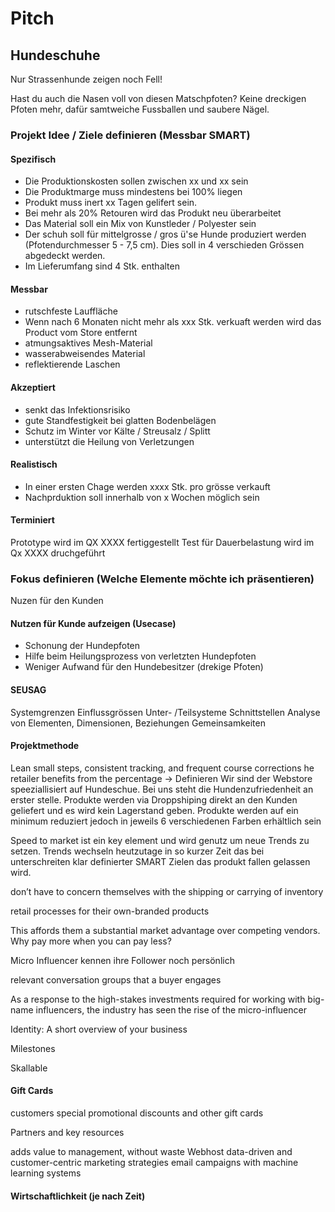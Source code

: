 # Pitch

## Hundeschuhe

Nur Strassenhunde zeigen noch Fell!

Hast du auch die Nasen voll von diesen Matschpfoten?
Keine dreckigen Pfoten mehr, dafür samtweiche Fussballen und saubere Nägel.

### Projekt Idee / Ziele definieren (Messbar SMART)

#### Spezifisch
- Die Produktionskosten sollen zwischen xx und xx sein
- Die Produktmarge muss mindestens bei 100% liegen
- Produkt muss inert xx Tagen gelifert sein.
- Bei mehr als 20% Retouren wird das Produkt neu überarbeitet 
- Das Material soll ein Mix von Kunstleder / Polyester sein
- Der schuh soll für mittelgrosse / gros ü'se Hunde produziert werden (Pfotendurchmesser 5 - 7,5 cm). Dies soll in 4 verschieden Grössen abgedeckt werden.
- Im Lieferumfang sind 4 Stk. enthalten

#### Messbar
- rutschfeste Lauffläche
- Wenn nach 6 Monaten nicht mehr als xxx Stk. verkuaft werden wird das Product vom Store entfernt
- atmungsaktives Mesh-Material
- wasserabweisendes Material
- reflektierende Laschen

#### Akzeptiert
- senkt das Infektionsrisiko
- gute Standfestigkeit bei glatten Bodenbelägen
- Schutz im Winter vor Kälte / Streusalz / Splitt
- unterstützt die Heilung von Verletzungen

#### Realistisch
- In einer ersten Chage werden xxxx Stk. pro grösse verkauft 
- Nachprduktion soll innerhalb von x Wochen möglich sein


#### Terminiert
Prototype wird im QX XXXX fertiggestellt
Test für Dauerbelastung wird im Qx XXXX druchgeführt		
			
### Fokus definieren (Welche Elemente möchte ich präsentieren)

Nuzen für den Kunden 

#### Nutzen für Kunde aufzeigen (Usecase)
- Schonung der Hundepfoten
- Hilfe beim Heilungsprozess von verletzten Hundepfoten
- Weniger Aufwand für den Hundebesitzer (drekige Pfoten)


#### SEUSAG
Systemgrenzen
Einflussgrössen
Unter- /Teilsysteme
Schnittstellen
Analyse von Elementen, Dimensionen, Beziehungen
Gemeinsamkeiten

				
                
#### Projektmethode

Lean 
small steps, consistent tracking, and frequent course corrections
he retailer benefits from the percentage -> Definieren 
Wir sind der Webstore speeziallisiert auf Hundeschue. 
Bei uns steht die Hundenzufriedenheit an erster stelle.
Produkte werden via Droppshiping direkt an den Kunden geliefert und es wird kein Lagerstand geben.
Produkte werden auf ein minimum reduziert jedoch in jeweils 6 verschiedenen Farben erhältlich sein 

Speed to market ist ein key element und wird genutz um neue Trends zu setzen.
Trends wechseln heutzutage in so kurzer Zeit das bei unterschreiten klar definierter SMART Zielen das produkt fallen gelassen wird.


don’t have to concern themselves with the shipping or carrying of inventory

retail processes for their own-branded products

This affords them a substantial market advantage over competing vendors. Why pay more when you can pay less?

Micro Influencer kennen ihre Follower noch persönlich

relevant conversation groups that a buyer engages

As a response to the high-stakes investments required for working with big-name influencers, the industry has seen the rise of the micro-influencer


Identity: A short overview of your business

Milestones

Skallable 

#### Gift Cards
customers special promotional discounts and other gift cards 

Partners and key resources

adds value to management, without waste
Webhost
data-driven and customer-centric marketing strategies
email campaigns with machine learning systems   

				
#### Wirtschaftlichkeit (je nach Zeit)